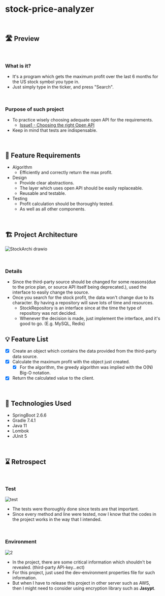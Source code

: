 # stock-price-analyzer

<br>

## 🛣 Preview

<br>

### What is it?
- It's a program which gets the maximum profit over the last 6 months for the US stock symbol you type in.
- Just simply type in the ticker, and press "Search".

<br>

### Purpose of such project
- To practice wisely choosing adequate open API for the requirements.
    * [Issue1 - Choosing the right Open API](https://github.com/tonykang22/stock-price-analyzer/issues/1)
- Keep in mind that tests are indispensable.

<br>

## 🚀 Feature Requirements
- Algorithm
    * Efficiently and correctly return the max profit.
- Design
    * Provide clear abstractions.
    * The layer which uses open API should be easily replaceable.
    * Reusable and testable.
- Testing
    * Profit calculation should be thoroughly tested.
    * As well as all other components.

<br>

## 🏗 Project Architecture
![StockArchi drawio](https://user-images.githubusercontent.com/86760744/162616579-2a24016b-1a14-443a-82ab-e47da9915cab.png)

<br>

### Details
- Since the third-party source should be changed for some reasons(due to the price plan, or source API itself being deprecated.), used the interface to easily change the source.
- Once you search for the stock profit, the data won't change due to its character. By having a repository will save lots of time and resources. 
    * StockRepository is an interface since at the time the type of repository was not decided.
    * Whenever the decision is made, just implement the interface, and it's good to go. (E.g. MySQL, Redis) 

## 💡 Feature List
- [X] Create an object which contains the data provided from the third-party data source.
- [X] Calculate the maximum profit with the object just created.
    * [X] For the algorithm, the greedy algorithm was implied with the O(N) Big-O notation.
- [X] Return the calculated value to the client.

<br>

## 📡 Technologies Used
- SpringBoot 2.6.6
- Gradle 7.4.1
- Java 11
- Lombok
- JUnit 5

<br>

## ⌛️ Retrospect

<br>

### Test

![test](https://user-images.githubusercontent.com/86760744/162616563-75d89862-708b-44c3-93e9-ec3f80ae4f42.png)
- The tests were thoroughly done since tests are that important.
- Since every method and line were tested, now I know that the codes in the project works in the way that I intended.

<br>

### Environment

![2](https://user-images.githubusercontent.com/86760744/162616569-2edf65a2-77df-4495-b39b-5f42a16f3330.png)
- In the project, there are some critical information which shouldn't be revealed. (third-party API-key...ect)
- For this project, just used the dev-environment properties file for such information.
- But when I have to release this project in other server such as AWS, then I might need to consider using encryption library such as **Jasypt**.
